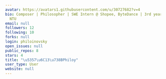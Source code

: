 ```yaml
---
avatar: https://avatars1.githubusercontent.com/u/30727682?v=4
bio: Composer | Philosopher | SWE Intern @ Shopee, ByteDance | 3rd year student @
  NTU
email: null
followers: 12
following: 10
forks: null
login: philoinovsky
open_issues: null
public_repos: 8
stars: 4
title: "\u5357\u6C13\u738BPhiloy"
user_type: User
website: null
---
```


